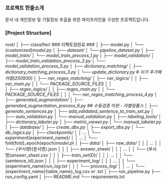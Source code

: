 ### 프로젝트 한줄소개
문서 내 개인정보 및 기밀정보 추출을 위한 파이프라인을 구성한 프로젝트입니다.

### [Project Structure]
root/
│
├── classifier/  ### 리팩토링완료 ###
│   ├── model.py 
│   └── {customized}_model.py
│
├── dataset/
│   └── pipeline_dataset.py
│
├── model_train/
│   └── model_train_process_1.py
│
├── model_validation/
│   ├── model_train_validation_process_2.py
│   └── model_validation_process_5.py
│
├── dictionary_matching/
│   ├── dictionary_matching_process_3.py
│   └── update_dictionary.py # 이거 추가해야함(250930)
│
├── ner_regex_matching/
│   ├── ner_logics/
│   │   ├── ner_main.py
│   │   └── PACKAGE_SOURCE_FILES
│   │   
│   ├── regex_logics/
│   │   ├── regex_main.py
│   │   └── PACKAGE_SOURCE_FILES
│   │
│   └── ner_regex_matching_process_4.py
│
├── generated_augmentation/
│   ├── generated_augmentation_process_6.py ## 수동검증 미완 - 라벨링툴스
│   ├── generate_sentences.py
│   ├── add_validated_sentence_to_train_set.py
│   ├── auto_validation.py
│   └── manual_validation.py
│
├── labeling_tools/
│   ├── dictionary_labeler.py
│   ├── metric_viewer.py
│   └── manual_labeler.py
│
├── database/
│   ├── create_dbs.py
│   ├── export_dbs.py
│   └── db_logics.py
│
├── checkpoints/
│   │   ...
│   └── experiment_{experiment_name}/
│       │   ...
│       └── fold{fold}_epoch{epoch}_model.pt
│
├── data/
│   ├── raw_data/
│   │   │   ...
│   │   └── {부서명}_{문서명}.json
│   │
│   ├── answer_sheet/
│   │   │   ...
│   │   └── {부서명}_answer_sheet.csv
│   │
│   ├── train_set_{D}/
│   │   │   ...
│   │   └── {sentence_id}.json
│   │
│   ├── experiment_log/
│   │   │   ...
│   │   └── {experiment_name}_run_log.txt
│   │
│   └── process_log/
│       │   ...
│       └── {experiment_name}_{table_name}_log.csv  or  .txt
│
├── run_pipeline.py
├── run_config.yaml
│
├── README.md
└── requirements.txt